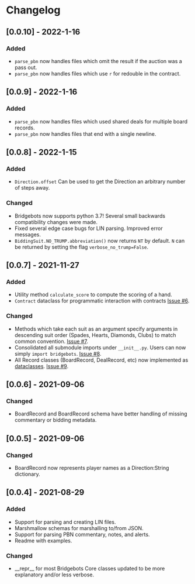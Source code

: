 # Changelog

## [0.0.10] - 2022-1-16
### Added
- `parse_pbn` now handles files which omit the result if the auction was a pass out.
- `parse_pbn` now handles files which use `r` for redouble in the contract.

## [0.0.9] - 2022-1-16
### Added
- `parse_pbn` now handles files which used shared deals for multiple board records.
- `parse_pbn` now handles files that end with a single newline.

## [0.0.8] - 2022-1-15
### Added
- `Direction.offset` Can be used to get the Direction an arbitrary number of steps away.
### Changed
- Bridgebots now supports python 3.7! Several small backwards compatibility changes were made.
- Fixed several edge case bugs for LIN parsing. Improved error messages.
- `BiddingSuit.NO_TRUMP.abbreviation()` now returns `NT` by default. `N` can be returned by setting the flag `verbose_no_trump=False`.

## [0.0.7] - 2021-11-27
### Added
- Utility method `calculate_score` to compute the scoring of a hand.
- `Contract` dataclass for programmatic interaction with contracts [Issue #6](https://github.com/forrestrice/bridge-bots/issues/6).
### Changed
- Methods which take each suit as an argument specify arguments in descending suit order (Spades, Hearts, Diamonds, Clubs) to match common convention. [Issue #7](https://github.com/forrestrice/bridge-bots/issues/7).
- Consolidated all submodule imports under `__init__.py`. Users can now simply `import bridgebots`. [Issue #8](https://github.com/forrestrice/bridge-bots/issues/8).
- All Record classes (BoardRecord, DealRecord, etc) now implemented as [dataclasses](https://docs.python.org/3/library/dataclasses.html). [Issue #9](https://github.com/forrestrice/bridge-bots/issues/9).


## [0.0.6] - 2021-09-06
### Changed
- BoardRecord and BoardRecord schema have better handling of missing commentary or bidding metadata.

## [0.0.5] - 2021-09-06
### Changed
- BoardRecord now represents player names as a Direction:String dictionary.

## [0.0.4] - 2021-08-29
### Added
- Support for parsing and creating LIN files.
- Marshmallow schemas for marshalling to/from JSON.
- Support for parsing PBN commentary, notes, and alerts.
- Readme with examples.

### Changed

- \_\_repr\_\_ for most Bridgebots Core classes updated to be more explanatory and/or less verbose.